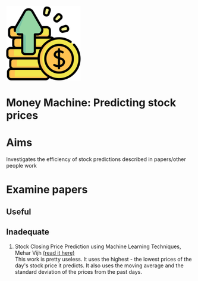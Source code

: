 <img src="images/money-machine-logo.png" alt="money machine logo" width="200" />

# Money Machine: Predicting stock prices
# Aims
Investigates the efficiency of stock predictions described in papers/other people work
# Examine papers
## Useful

## Inadequate 
1. Stock Closing Price Prediction using Machine Learning Techniques, Mehar Vijh [(read it here)](https://www.sciencedirect.com/science/article/pii/S1877050920307924) <br>
This work is pretty useless. It uses the highest - the lowest prices of the day's stock price it predicts. 
   It also uses the moving average and the standard deviation of the prices from the past days.
